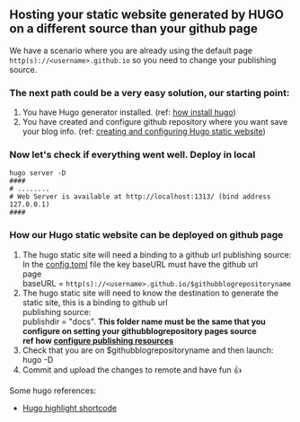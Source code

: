 ## Hosting your static website generated by HUGO on a different source than your github page

We have a scenario where you are already using the default page `http(s)://<username>.github.io` so
you need to change your publishing source. </br>

### The next path could be a very easy solution, our starting point:

1. You have Hugo generator installed. (ref: [how install hugo](https://gohugo.io/getting-started/installing))
2. You have created and configure github repository where you want save your blog info. (ref: [creating and configuring Hugo static website](https://github.com/ldipotetjob/nomorethanonehundredandsixtysix/blob/master/README.md#creating-and-configuring-github-repo-to-store-the-site-previously-created))

### Now let's check if everything went well. Deploy in local

```shell
hugo server -D 
####
# ........
# Web Server is available at http://localhost:1313/ (bind address 127.0.0.1)
####
```

### How our Hugo static website can be deployed on github page 
 1. The hugo static site will need a binding to a github url publishing source:</br>
    In the [config.toml](https://github.com/ldipotetjob/mojitoverde/blob/main/config.toml) file the key baseURL must have the github url   
    page </br>baseURL = `http(s)://<username>.github.io/$githubblogrepositoryname`
 2. The hugo static site will need to know the destination to generate the static site, this is a binding to github url      
    publishing source:</br>publishdir = "docs". **This folder name must be the same that you configure on setting your githubblogrepository pages source**<br> **ref how [configure publishing resources](https://docs.github.com/en/pages/getting-started-with-github-pages/configuring-a-publishing-source-for-your-github-pages-site)** 
 3. Check that you are on $githubblogrepositoryname and then launch: hugo -D 
 4. Commit and upload the changes to remote and have fun 👍

Some hugo references:

- [Hugo highlight shortcode](https://gohugo.io/content-management/syntax-highlighting/#highlight-shortcode)
